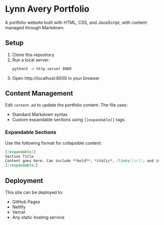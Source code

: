 # Lynn Avery Portfolio

A portfolio website built with HTML, CSS, and JavaScript, with content managed through Markdown.

## Setup

1. Clone this repository
2. Run a local server:
   ```bash
   python3 -m http.server 8000
   ```
3. Open http://localhost:8000 in your browser

## Content Management

Edit `content.md` to update the portfolio content. The file uses:
- Standard Markdown syntax
- Custom expandable sections using `[[expandable]]` tags

### Expandable Sections

Use the following format for collapsible content:

```markdown
[[expandable]]
Section Title
Content goes here. Can include **bold**, *italic*, [links](url), and images.
[[/expandable]]
```

## Deployment

This site can be deployed to:
- GitHub Pages
- Netlify
- Vercel
- Any static hosting service
